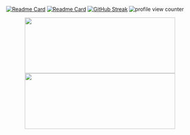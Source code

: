 [![Readme Card](https://img.shields.io/badge/Gmail-D14836?style=for-the-badge&logo=gmail&logoColor=white)](mailto:georgebiliasgr@gmail.com)
[![Readme Card](https://img.shields.io/badge/LinkedIn-0077B5?style=for-the-badge&logo=linkedin&logoColor=white)](https://www.linkedin.com/in/george-bilias-02/)
[![GitHub Streak](https://streak-stats.demolab.com/?user=GeorgeBilias)](https://git.io/streak-stats)
<img src='https://komarev.com/ghpvc/?username=GeorgeBilias&color=blue' alt='profile view counter' title='profile view counter'>

<p align="center">
<a href="https://git.io/streak-stats">
  <img height="150px" width="405px" align="center" src="https://github-readme-streak-stats.herokuapp.com/?user=GeorgeBilias&hide_border=true&fire=FF5A5F&stroke=FF5A5F&background=00000000&ring=E5DFFF&sideNums=FF5A5F&sideLabels=C197BA&currStreakLabel=ECCFF5&currStreakNum=ECCFF5&dates=FCE544" />
</a>
<a href="https://github.com/anuraghazra/github-readme-stats">
  <img height ="150px" width="405px" align="center" src="https://github-readme-stats.vercel.app/api/top-langs/?username=GeorgeBilias&langs_count=6&layout=compact&title_color=FF5A5F&text_color=E5DFFF&bg_color=00000000&hide_border=true&hide_title=true" />
</a>
</p>
